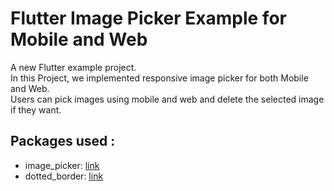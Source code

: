 # Flutter Image Picker Example for Mobile and Web

A new Flutter example project.<br> In this Project, we implemented responsive image picker for both Mobile and Web.<br> Users can pick images using mobile and web and delete the selected image if they want.

## Packages used : 
- image_picker: [link](https://pub.dev/packages/image_picker)
- dotted_border: [link](https://pub.dev/packages/dotted_border)
